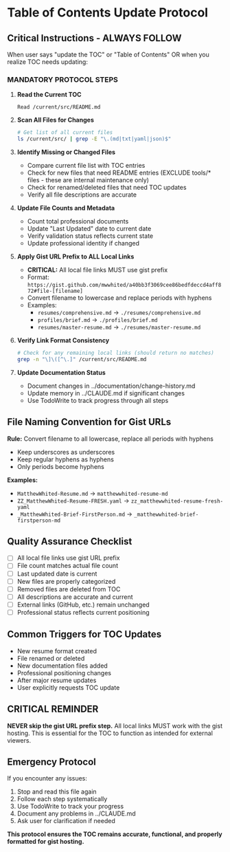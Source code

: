 # Table of Contents Update Protocol

## Critical Instructions - ALWAYS FOLLOW

When user says "update the TOC" or "Table of Contents" OR when you realize TOC needs updating:

### MANDATORY PROTOCOL STEPS

1. **Read the Current TOC**
   ```
   Read /current/src/README.md
   ```

2. **Scan All Files for Changes**
   ```bash
   # Get list of all current files
   ls /current/src/ | grep -E "\.(md|txt|yaml|json)$"
   ```

3. **Identify Missing or Changed Files**
   - Compare current file list with TOC entries
   - Check for new files that need README entries (EXCLUDE tools/* files - these are internal maintenance only)
   - Check for renamed/deleted files that need TOC updates
   - Verify all file descriptions are accurate

4. **Update File Counts and Metadata**
   - Count total professional documents
   - Update "Last Updated" date to current date
   - Verify validation status reflects current state
   - Update professional identity if changed

5. **Apply Gist URL Prefix to ALL Local Links**
   - **CRITICAL:** All local file links MUST use gist prefix
   - Format: `https://gist.github.com/mwwhited/a40bb3f3069cee86bedfdeccd4aff872#file-[filename]`
   - Convert filename to lowercase and replace periods with hyphens
   - Examples:
     - `resumes/comprehensive.md` → `./resumes/comprehensive.md`
     - `profiles/brief.md` → `./profiles/brief.md`
     - `resumes/master-resume.md` → `./resumes/master-resume.md`

6. **Verify Link Format Consistency**
   ```bash
   # Check for any remaining local links (should return no matches)
   grep -n "\]\([^\.]" /current/src/README.md
   ```

7. **Update Documentation Status**
   - Document changes in ../documentation/change-history.md
   - Update memory in ../CLAUDE.md if significant changes
   - Use TodoWrite to track progress through all steps

## File Naming Convention for Gist URLs

**Rule:** Convert filename to all lowercase, replace all periods with hyphens
- Keep underscores as underscores
- Keep regular hyphens as hyphens
- Only periods become hyphens

**Examples:**
- `MatthewWhited-Resume.md` → `matthewwhited-resume-md`
- `ZZ_MatthewWhited-Resume-FRESH.yaml` → `zz_matthewwhited-resume-fresh-yaml`
- `_MatthewWhited-Brief-FirstPerson.md` → `_matthewwhited-brief-firstperson-md`

## Quality Assurance Checklist

- [ ] All local file links use gist URL prefix
- [ ] File count matches actual file count
- [ ] Last updated date is current
- [ ] New files are properly categorized
- [ ] Removed files are deleted from TOC
- [ ] All descriptions are accurate and current
- [ ] External links (GitHub, etc.) remain unchanged
- [ ] Professional status reflects current positioning

## Common Triggers for TOC Updates

- New resume format created
- File renamed or deleted
- New documentation files added
- Professional positioning changes
- After major resume updates
- User explicitly requests TOC update

## CRITICAL REMINDER

**NEVER skip the gist URL prefix step.** All local links MUST work with the gist hosting. This is essential for the TOC to function as intended for external viewers.

## Emergency Protocol

If you encounter any issues:
1. Stop and read this file again
2. Follow each step systematically
3. Use TodoWrite to track your progress
4. Document any problems in ../CLAUDE.md
5. Ask user for clarification if needed

**This protocol ensures the TOC remains accurate, functional, and properly formatted for gist hosting.**
